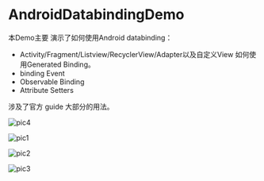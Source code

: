 # AndroidDatabindingDemo
本Demo主要 演示了如何使用Android databinding：

 - Activity/Fragment/Listview/RecyclerView/Adapter以及自定义View 如何使用Generated Binding。
 - binding Event
 - Observable Binding
 - Attribute Setters
	
涉及了官方 guide 大部分的用法。

![pic4](https://github.com/AU3904/AndroidDatabindingDemo/blob/master/raw/menu.png) 


![pic1](https://github.com/AU3904/AndroidDatabindingDemo/blob/master/raw/demo_activity.png) 

![pic2](https://github.com/AU3904/AndroidDatabindingDemo/blob/master/raw/demo_fragment.png) 

![pic3](https://github.com/AU3904/AndroidDatabindingDemo/blob/master/raw/demo_recyclerview.png) 



